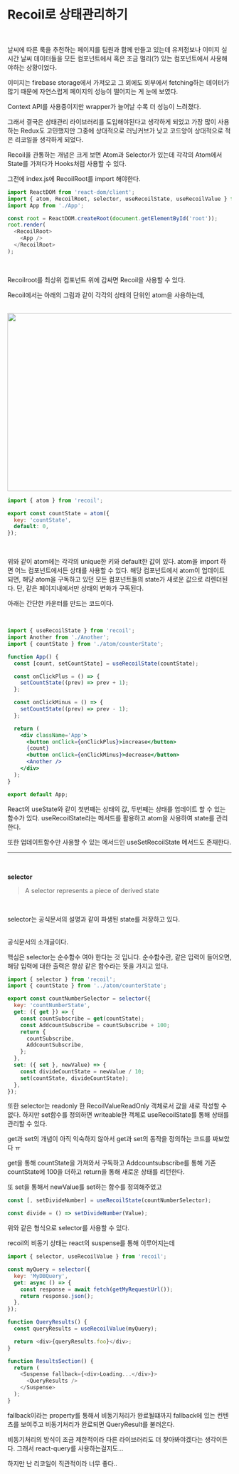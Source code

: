 <h1>Recoil로 상태관리하기</h1>

<br>

날씨에 따른 룩을 추천하는 페이지를 팀원과 함께 만들고 있는데 유저정보나 이미지 실시간 날씨 데이터들을 모든 컴포넌트에서 혹은 조금 멀리(?) 있는 컴포넌트에서 사용해야하는 상황이었다.

이미지는 firebase storage에서 가져오고 그 외에도
외부에서 fetching하는 데이터가 많기 때문에 자연스럽게 페이지의 성능이 떨어지는 게 눈에 보였다.

Context API를 사용중이지만 wrapper가 늘어날 수록 더 성능이 느려졌다.

그래서 결국은 상태관리 라이브러리를 도입해야된다고 생각하게 되었고 가장 많이 사용하는 Redux도 고민했지만 그중에 상대적으로 러닝커브가 낮고 코드양이 상대적으로 적은 리코일을 생각하게 되었다.

Recoil을 관통하는 개념은 크게 보면 Atom과 Selector가 있는데 각각의 Atom에서 State를 가져다가
Hooks처럼 사용할 수 있다.

그전에 index.js에 RecoilRoot를 import 해야한다.

```JavaScript
import ReactDOM from 'react-dom/client';
import { atom, RecoilRoot, selector, useRecoilState, useRecoilValue } from 'recoil';
import App from './App';

const root = ReactDOM.createRoot(document.getElementById('root'));
root.render(
  <RecoilRoot>
    <App />
  </RecoilRoot>
);

```

<br>

Recoilroot를 최상위 컴포넌트 위에 감싸면 Recoil을 사용할 수 있다.

Recoil에서는 아래의 그림과 같이 각각의 상태의 단위인 atom을 사용하는데,

<br>

<img src="https://velog.velcdn.com/images%2Fjuno7803%2Fpost%2F4ffbf062-fd53-4b33-9441-d1127c9033ef%2Fimage.png" width='600' height='400' align='center'>

<br>

```javascript
import { atom } from 'recoil';

export const countState = atom({
  key: 'countState',
  default: 0,
});
```

<br>

위와 같이 atom에는 각각의 unique한 키와 default한 값이 있다.
atom을 import 하면 어느 컴포넌트에서든 상태를 사용할 수 있다. 해당 컴포넌트에서 atom이 업데이트 되면, 해당 atom을 구독하고 있던 모든 컴포넌트들의 state가 새로운 값으로 리렌더된다. 단, 같은 페이지내에서만 상태의 변화가 구독된다.

아래는 간단한 카운터를 만드는 코드이다.

<br>

```jsx
import { useRecoilState } from 'recoil';
import Another from './Another';
import { countState } from './atom/counterState';

function App() {
  const [count, setCountState] = useRecoilState(countState);

  const onClickPlus = () => {
    setCountState((prev) => prev + 1);
  };

  const onClickMinus = () => {
    setCountState((prev) => prev - 1);
  };

  return (
    <div className='App'>
      <button onClick={onClickPlus}>increase</button>
      {count}
      <button onClick={onClickMinus}>decrease</button>
      <Another />
    </div>
  );
}

export default App;
```

React의 useState와 같이 첫번쨰는 상태의 값, 두번째는 상태를 업데이트 할 수 있는 함수가 있다.
useRecoilState라는 메서드를 활용하고 atom을 사용하여 state를 관리한다.

또한 업데이트함수만 사용할 수 있는 메서드인 useSetRecoilState 메서드도 존재한다.

<hr>

<br>

**selector**

> A selector represents a piece of derived state

<br>

selector는 공식문서의 설명과 같이 파생된 state를 저장하고 있다.

<br>
공식문서의 소개글이다.

핵심은
selector는 순수함수 여야 한다는 것 입니다.
순수함수란, 같은 입력이 들어오면, 해당 입력에 대한 출력은 항상 같은 함수라는 뜻을 가지고 있다.

```js
import { selector } from 'recoil';
import { countState } from '../atom/counterState';

export const countNumberSelector = selector({
  key: 'countNumberState',
  get: ({ get }) => {
    const countSubscribe = get(countState);
    const AddcountSubscribe = countSubscribe + 100;
    return {
      countSubscribe,
      AddcountSubscribe,
    };
  },
  set: ({ set }, newValue) => {
    const divideCountState = newValue / 10;
    set(countState, divideCountState);
  },
});
```

또한 selector는 readonly 한 RecoilValueReadOnly 객체로서 값을 새로 작성할 수 없다.
하지만 set함수를 정의하면 writeable한 객체로 useRecoilState를 통해 상태를 관리할 수 있다.

get과 set의 개념이 아직 익숙하지 않아서
get과 set의 동작을 정의하는 코드를 짜보았다 ㅠ

get을 통해 countState을 가져와서 구독하고 Addcountsubscribe를 통해 기존 countState에 100을 더하고 return을 통해 새로운 상태를 리턴한다.

또 set을 통해서 newValue를 set하는 함수를 정의해주었고

```js
const [, setDivideNumber] = useRecoilState(countNumberSelector);

const divide = () => setDivideNumber(Value);
```

위와 같은 형식으로 selector를 사용할 수 있다.

recoil의 비동기 상태는 react의 suspense를 통해 이루어지는데

```js
import { selector, useRecoilValue } from 'recoil';

const myQuery = selector({
  key: 'MyDBQuery',
  get: async () => {
    const response = await fetch(getMyRequestUrl());
    return response.json();
  },
});

function QueryResults() {
  const queryResults = useRecoilValue(myQuery);

  return <div>{queryResults.foo}</div>;
}

function ResultsSection() {
  return (
    <Suspense fallback={<div>Loading...</div>}>
      <QueryResults />
    </Suspense>
  );
}
```

fallback이라는 property를 통해서 비동기처리가 완료될떄까지 fallback에 있는 컨텐츠를 보여주고 비동기처리가 완료되면 QueryResult를 불러온다.

비동기처리의 방식이 조금 제한적이라 다른 라이브러리도 더 찾아봐야겠다는 생각이든다. 그래서 react-query를 사용하는걸지도...

하지만 난 리코일이 직관적이라 너무 좋다..
